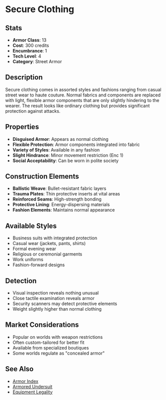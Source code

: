 # Secure Clothing

## Stats
- **Armor Class**: 13
- **Cost**: 300 credits
- **Encumbrance**: 1
- **Tech Level**: 4
- **Category**: Street Armor

## Description
Secure clothing comes in assorted styles and fashions ranging from casual street wear to haute couture. Normal fabrics and components are replaced with light, flexible armor components that are only slightly hindering to the wearer. The result looks like ordinary clothing but provides significant protection against attacks.

## Properties
- **Disguised Armor**: Appears as normal clothing
- **Flexible Protection**: Armor components integrated into fabric
- **Variety of Styles**: Available in any fashion
- **Slight Hindrance**: Minor movement restriction (Enc 1)
- **Social Acceptability**: Can be worn in polite society

## Construction Elements
- **Ballistic Weave**: Bullet-resistant fabric layers
- **Trauma Plates**: Thin protective inserts at vital areas
- **Reinforced Seams**: High-strength bonding
- **Protective Lining**: Energy-dispersing materials
- **Fashion Elements**: Maintains normal appearance

## Available Styles
- Business suits with integrated protection
- Casual wear (jackets, pants, shirts)
- Formal evening wear
- Religious or ceremonial garments
- Work uniforms
- Fashion-forward designs

## Detection
- Visual inspection reveals nothing unusual
- Close tactile examination reveals armor
- Security scanners may detect protective elements
- Weight slightly higher than normal clothing

## Market Considerations
- Popular on worlds with weapon restrictions
- Often custom-tailored for better fit
- Available from specialized boutiques
- Some worlds regulate as "concealed armor"

## See Also
- [Armor Index](../armor-index.md)
- [Armored Undersuit](armored-undersuit.md)
- [Equipment Legality](../../equipment-legality.md)